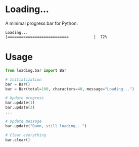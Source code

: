 # Loading...
A minimal progress bar for Python.

```
Loading...
[===========================           ]  72%
```

# Usage
```python
from loading.bar import Bar

# Initialization
bar = Bar()
bar = Bar(total=100, characters=40, message="Loading...")

# Update progress
bar.update(1)
bar.update(2)
...

# Update message
bar.update("Damn, still loading...")

# Clear everything
bar.clear()
```
